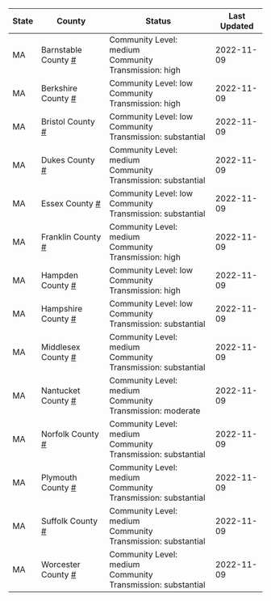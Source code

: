 State | County | Status | Last Updated
--- | --- | --- | --- 
MA | Barnstable County <a href="#barnstable_county">#</a> | <a name="barnstable_county"></a>Community Level: medium<br/>Community Transmission: high | 2022-11-09
MA | Berkshire County <a href="#berkshire_county">#</a> | <a name="berkshire_county"></a>Community Level: low<br/>Community Transmission: high | 2022-11-09
MA | Bristol County <a href="#bristol_county">#</a> | <a name="bristol_county"></a>Community Level: low<br/>Community Transmission: substantial | 2022-11-09
MA | Dukes County <a href="#dukes_county">#</a> | <a name="dukes_county"></a>Community Level: medium<br/>Community Transmission: substantial | 2022-11-09
MA | Essex County <a href="#essex_county">#</a> | <a name="essex_county"></a>Community Level: low<br/>Community Transmission: substantial | 2022-11-09
MA | Franklin County <a href="#franklin_county">#</a> | <a name="franklin_county"></a>Community Level: medium<br/>Community Transmission: high | 2022-11-09
MA | Hampden County <a href="#hampden_county">#</a> | <a name="hampden_county"></a>Community Level: low<br/>Community Transmission: high | 2022-11-09
MA | Hampshire County <a href="#hampshire_county">#</a> | <a name="hampshire_county"></a>Community Level: low<br/>Community Transmission: substantial | 2022-11-09
MA | Middlesex County <a href="#middlesex_county">#</a> | <a name="middlesex_county"></a>Community Level: medium<br/>Community Transmission: substantial | 2022-11-09
MA | Nantucket County <a href="#nantucket_county">#</a> | <a name="nantucket_county"></a>Community Level: medium<br/>Community Transmission: moderate | 2022-11-09
MA | Norfolk County <a href="#norfolk_county">#</a> | <a name="norfolk_county"></a>Community Level: medium<br/>Community Transmission: substantial | 2022-11-09
MA | Plymouth County <a href="#plymouth_county">#</a> | <a name="plymouth_county"></a>Community Level: medium<br/>Community Transmission: substantial | 2022-11-09
MA | Suffolk County <a href="#suffolk_county">#</a> | <a name="suffolk_county"></a>Community Level: medium<br/>Community Transmission: substantial | 2022-11-09
MA | Worcester County <a href="#worcester_county">#</a> | <a name="worcester_county"></a>Community Level: medium<br/>Community Transmission: substantial | 2022-11-09
